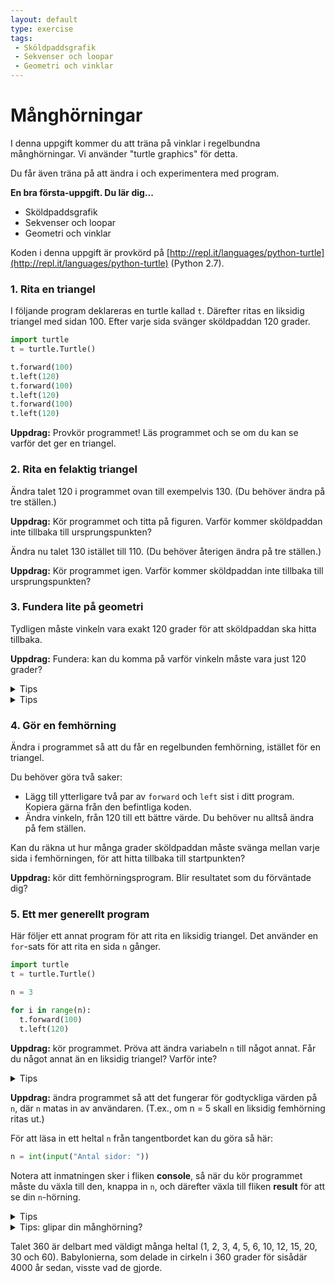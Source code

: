 ```yaml
---
layout: default
type: exercise
tags:
 - Sköldpaddsgrafik
 - Sekvenser och loopar
 - Geometri och vinklar
---
```


# Månghörningar

I denna uppgift kommer du att träna på vinklar i regelbundna månghörningar. Vi använder "turtle graphics" för detta.

Du får även träna på att ändra i och experimentera med program.

**En bra första-uppgift. Du lär dig...**
* Sköldpaddsgrafik
* Sekvenser och loopar
* Geometri och vinklar


Koden i denna uppgift är provkörd på [http://repl.it/languages/python-turtle](http://repl.it/languages/python-turtle) (Python 2.7).

### 1. Rita en triangel

I följande program deklareras en turtle kallad `t`.
Därefter ritas en liksidig triangel med sidan 100.
Efter varje sida svänger sköldpaddan 120 grader.

```python
import turtle
t = turtle.Turtle()

t.forward(100)
t.left(120)
t.forward(100)
t.left(120)
t.forward(100)
t.left(120)
```

**Uppdrag:** Provkör programmet! Läs programmet och se om du kan se varför det ger en triangel.

### 2. Rita en felaktig triangel

Ändra talet 120 i programmet ovan till exempelvis 130. (Du behöver ändra på tre ställen.)

**Uppdrag:** Kör programmet och titta på figuren. Varför kommer sköldpaddan inte tillbaka till ursprungspunkten?

Ändra nu talet 130 istället till 110. (Du behöver återigen ändra på tre ställen.)

**Uppdrag:** Kör programmet igen. Varför kommer sköldpaddan inte tillbaka till ursprungspunkten?

### 3. Fundera lite på geometri

Tydligen måste vinkeln vara exakt 120 grader för att sköldpaddan ska hitta tillbaka.

**Uppdrag:** Fundera: kan du komma på varför vinkeln måste vara just 120 grader?

<details>
<summary markdown="span">
Tips
</summary>
<p>
Hur många grader går det på ett varv? Hur många gånger svänger sköldpaddan? Hur många grader måste den då svänga i taget?
</p>
</details>

<details>
<summary markdown="span">
Tips
</summary>
<p>
360 / 3 = 120
</p>
</details>

### 4. Gör en femhörning

Ändra i programmet så att du får en regelbunden femhörning, istället för en triangel.

Du behöver göra två saker:

  * Lägg till ytterligare två par av `forward` och `left` sist i ditt program. Kopiera gärna från den befintliga koden.
  * Ändra vinkeln, från 120 till ett bättre värde. Du behöver nu alltså ändra på fem ställen.

Kan du räkna ut hur många grader sköldpaddan måste svänga mellan varje sida i femhörningen, för att hitta tillbaka till startpunkten?

**Uppdrag:** kör ditt femhörningsprogram. Blir resultatet som du förväntade dig?

### 5. Ett mer generellt program

Här följer ett annat program för att rita en liksidig triangel.
Det använder en `for`-sats för att rita en sida `n` gånger.

```python
import turtle
t = turtle.Turtle()

n = 3

for i in range(n):
  t.forward(100)
  t.left(120)
```

**Uppdrag:** kör programmet. Pröva att ändra variabeln `n` till något annat. Får du något annat än en liksidig triangel? Varför inte?

<details>
<summary markdown="span">
Tips
</summary>
<p>
Raden <code>t.left(120)</code> behöver ändras.
</p>
</details>

**Uppdrag:** ändra programmet så att det fungerar för godtyckliga värden på `n`, där `n` matas in av användaren. (T.ex., om n = 5 skall en liksidig femhörning ritas ut.)

För att läsa in ett heltal `n` från tangentbordet kan du göra så här:

```python
n = int(input("Antal sidor: "))
```

Notera att inmatningen sker i fliken **console**, så när du kör programmet måste du växla till den, knappa in `n`, och därefter växla till fliken **result** för att se din `n`-hörning.

<details>
<summary markdown="span">
Tips
</summary>
<p>
Du behöver stoppa in beräkningen <code>360.0 / n</code> på rätt ställe.
</p>
</details>

<details>
<summary markdown="span">
Tips: glipar din månghörning?
</summary>
<p>
Kanske upptäcker du att vissa månghörningar ändå glipar lite grann, exempelvis för <code>n = 7</code>.
Det beror på att 7 inte går jämnt upp i 360.
För att få med decimalerna i kvoten behöver man skriva <code>360.0 / n</code>.
Om man skriver <code>360 / n</code> får man en kvot utan decimaler, så om <code>n = 7</code> får man kvoten 51 istället för 51,428.
</p>
</details>

Talet 360 är delbart med väldigt många heltal (1, 2, 3, 4, 5, 6, 10, 12, 15, 20, 30 och 60). Babylonierna, som delade in cirkeln i 360 grader för sisådär 4000 år sedan, visste vad de gjorde.
